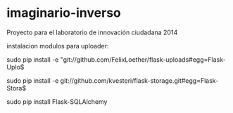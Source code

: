 imaginario-inverso
==================

Proyecto para el laboratorio de innovación ciudadana 2014

instalacion modulos para uploader:

sudo pip install -e "git://github.com/FelixLoether/flask-uploads#egg=Flask-Uplo$

sudo pip install -e git://github.com/kvesteri/flask-storage.git#egg=Flask-Stora$

sudo pip install Flask-SQLAlchemy

